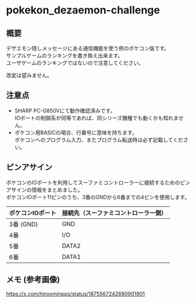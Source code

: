 # pokekon_dezaemon-challenge

## 概要
デザエモン隠しメッセージにある通信機能を使う例のポケコン版です。  
サンプルゲームのランキングを書き換え出来ます。  
ユーザゲームのランキングではないので注意してください。  
  
改変は望みません。  


## 注意点
- SHARP PC-G850Vにて動作確認済みです。  
  IOポートの制御系が同等であれば、同シリーズ機種でも動くかも知れません。  
- ポケコン用BASICの場合、行番号に意味を持ちます。  
  ポケコンへのプログラム入力、またプログラム転送時は必ず記載してください。

## ピンアサイン
ポケコンのIOポートを利用してスーファミコントローラーに接続するためのピンアサインの情報をまとめました。  
ポケコンIOポート11ピンのうち、3番のGNDから6番までの4ピンを使用します。  

| ポケコンIOポート | 接続先（スーファミコントローラー側） |
|------------------|--------------------------|
| 3番 (GND)        | GND                      |
| 4番              | I/O                      |
| 5番              | DATA2                    |
| 6番              | DATA1                    |


## メモ (参考画像)
https://x.com/hiroominpps/status/1875567242680901901



